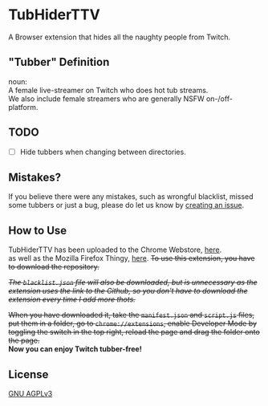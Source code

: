 # TubHiderTTV
A Browser extension that hides all the naughty people from Twitch.
## "Tubber" Definition
noun:  
   A female live-streamer on Twitch who does hot tub streams.  
We also include female streamers who are generally NSFW on-/off-platform.
## TODO
  - [ ] Hide tubbers when changing between directories.
## Mistakes?
If you believe there were any mistakes, such as wrongful blacklist, missed some tubbers or just a bug, please do let us know by [creating an issue](https://github.com/atlsdev/TubHiderTTV/issues/new/choose).
## How to Use
TubHiderTTV has been uploaded to the Chrome Webstore, [here](https://chrome.google.com/webstore/detail/tubhiderttv/ejanakbkdmbojlhlphcnhlbgdbmjkije).  
as well as the Mozilla Firefox Thingy, [here](https://addons.mozilla.org/en-US/firefox/addon/tubhiderttv).
~~To use this extension, you have to download the repository.~~ 

~~*The `blacklist.json` file will also be downloaded, but is unnecessary as the extension uses the link to the Github, so you don't have to download the extension every time I add more thots.*~~  

~~When you have downloaded it, take the `manifest.json` and `script.js` files, put them in a folder, go to `chrome://extensions`, enable Developer Mode by toggling the switch in the top right, reload the page and drag the folder onto the page.~~  
**Now you can enjoy Twitch tubber-free!**
## License
[GNU AGPLv3](https://choosealicense.com/licenses/agpl-3.0)
